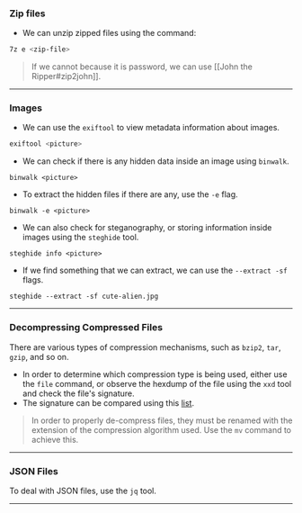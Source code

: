 
### Zip files

- We can unzip zipped files using the command:
```bash
7z e <zip-file>
```

> If we cannot because it is password, we can use [[John the Ripper#zip2john]].

---
### Images

- We can use the `exiftool` to view metadata information about images.
```bash
exiftool <picture>
```

- We can check if there is any hidden data inside an image using `binwalk`.
```shell
binwalk <picture>
```

- To extract the hidden files if there are any, use the `-e` flag.
```shell
binwalk -e <picture>
```

- We can also check for steganography, or storing information inside images using the `steghide` tool.
```shell
steghide info <picture>
```

- If we find something that we can extract, we can use the `--extract -sf` flags.
```shell
steghide --extract -sf cute-alien.jpg 
```

---
### Decompressing Compressed Files

There are various types of compression mechanisms, such as `bzip2`, `tar`, `gzip`, and so on.
- In order to determine which compression type is being used, either use the `file` command, or observe the hexdump of the file using the `xxd` tool and check the file's signature.
- The signature can be compared using this [list](https://en.wikipedia.org/wiki/List_of_file_signatures).

> In order to properly de-compress files, they must be renamed with the extension of the compression algorithm used. Use the `mv` command to achieve this.

---
### JSON Files

To deal with JSON files, use the `jq` tool.

---
